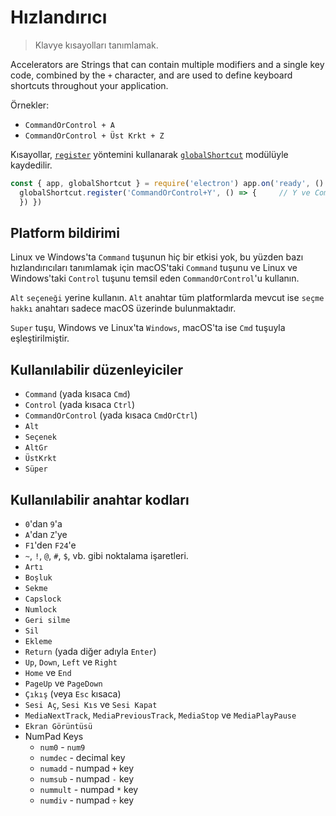 # Hızlandırıcı

> Klavye kısayolları tanımlamak.

Accelerators are Strings that can contain multiple modifiers and a single key code, combined by the `+` character, and are used to define keyboard shortcuts throughout your application.

Örnekler:

* `CommandOrControl + A`
* `CommandOrControl + Üst Krkt + Z`

Kısayollar, [`register`](global-shortcut.md#globalshortcutregisteraccelerator-callback) yöntemini kullanarak [`globalShortcut`](global-shortcut.md) modülüyle kaydedilir.

```javascript
const { app, globalShortcut } = require('electron') app.on('ready', () => {   // 'CommandOrControl+Y' için bir kısayol dinleyicisi kaydet.
  globalShortcut.register('CommandOrControl+Y', () => {     // Y ve Command/Control'a basıldığında bir şeyler yapar.
  }) })
```

## Platform bildirimi

Linux ve Windows'ta `Command` tuşunun hiç bir etkisi yok, bu yüzden bazı hızlandırıcıları tanımlamak için macOS'taki `Command` tuşunu ve Linux ve Windows'taki `Control` tuşunu temsil eden `CommandOrControl`'u kullanın.

`Alt` `seçeneği` yerine kullanın. `Alt` anahtar tüm platformlarda mevcut ise `seçme hakkı` anahtarı sadece macOS üzerinde bulunmaktadır.

`Super` tuşu, Windows ve Linux'ta `Windows`, macOS'ta ise `Cmd` tuşuyla eşleştirilmiştir.

## Kullanılabilir düzenleyiciler

* `Command` (yada kısaca `Cmd`)
* `Control` (yada kısaca `Ctrl`)
* `CommandOrControl` (yada kısaca `CmdOrCtrl`)
* `Alt`
* `Seçenek`
* `AltGr`
* `ÜstKrkt`
* `Süper`

## Kullanılabilir anahtar kodları

* `0`'dan `9`'a
* `A`'dan `Z`'ye
* `F1`'den `F24`'e
* `~`, `!`, `@`, `#`, `$`, vb. gibi noktalama işaretleri.
* `Artı`
* `Boşluk`
* `Sekme`
* `Capslock`
* `Numlock`
* `Geri silme`
* `Sil`
* `Ekleme`
* `Return` (yada diğer adıyla `Enter`)
* `Up`, `Down`, `Left` ve `Right`
* `Home` ve `End`
* `PageUp` ve `PageDown`
* `Çıkış` (veya `Esc` kısaca)
* `Sesi Aç`, `Sesi Kıs` ve `Sesi Kapat`
* `MediaNextTrack`, `MediaPreviousTrack`, `MediaStop` ve `MediaPlayPause`
* `Ekran Görüntüsü`
* NumPad Keys 
  * `num0` - `num9`
  * `numdec` - decimal key
  * `numadd` - numpad `+` key
  * `numsub` - numpad `-` key
  * `nummult` - numpad `*` key
  * `numdiv` - numpad `÷` key